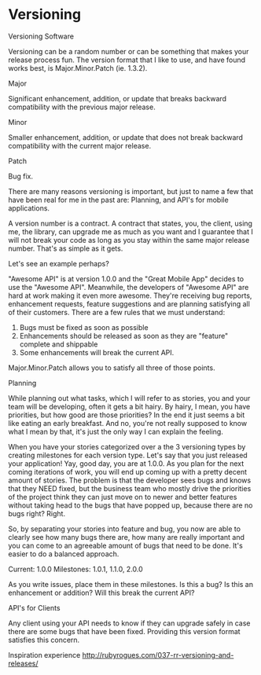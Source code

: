 # Versioning

Versioning Software

Versioning can be a random number or can be something that makes your release process fun.  The version format that I like to use, and have found works best, is Major.Minor.Patch (ie. 1.3.2).

Major

Significant enhancement, addition, or update that breaks backward compatibility with the previous major release.

Minor

Smaller enhancement, addition, or update that does not break backward compatibility with the current major release.

Patch

Bug fix.


There are many reasons versioning is important, but just to name a few that have been real for me in the past are: Planning, and API's for mobile applications.

A version number is a contract.  A contract that states, you, the client, using me, the library, can upgrade me as much as you want and I guarantee that I will not break your code as long as you stay within the same major release number.  That's as simple as it gets.

Let's see an example perhaps?

"Awesome API" is at version 1.0.0 and the "Great Mobile App" decides to use the "Awesome API".  Meanwhile, the developers of "Awesome API" are hard at work making it even more awesome.  They're receiving bug reports, enhancement requests, feature suggestions and are planning satisfying all of their customers.  There are a few rules that we must understand:

1. Bugs must be fixed as soon as possible
2. Enhancements should be released as soon as they are "feature" complete and shippable
3. Some enhancements will break the current API.

Major.Minor.Patch allows you to satisfy all three of those points.

Planning

While planning out what tasks, which I will refer to as stories, you and your team will be developing, often it gets a bit hairy.  By hairy, I mean, you have priorities, but how good are those priorities?  In the end it just seems a bit like eating an early breakfast.  And no, you're not really supposed to know what I mean by that, it's just the only way I can explain the feeling.

When you have your stories categorized over a the 3 versioning types by creating milestones for each version type.  Let's say that you just released your application! Yay, good day, you are at 1.0.0.  As you plan for the next coming iterations of work, you will end up coming up with a pretty decent amount of stories.  The problem is that the developer sees bugs and knows that they NEED fixed, but the business team who mostly drive the priorities of the project think they can just move on to newer and better features without taking head to the bugs that have popped up, because there are no bugs right?  Right.

So, by separating your stories into feature and bug, you now are able to clearly see how many bugs there are, how many are really important and you can come to an agreeable amount of bugs that need to be done.  It's easier to do a balanced approach.

Current: 1.0.0
Milestones: 1.0.1, 1.1.0, 2.0.0

As you write issues, place them in these milestones.  Is this a bug? Is this an enhancement or addition?  Will this break the current API?  

API's for Clients

Any client using your API needs to know if they can upgrade safely in case there are some bugs that have been fixed.  Providing this version format satisfies this concern.

Inspiration
experience
http://rubyrogues.com/037-rr-versioning-and-releases/